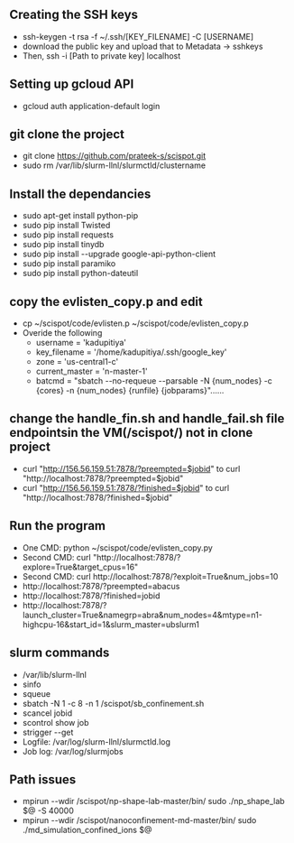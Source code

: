 ## Creating the SSH keys
* ssh-keygen -t rsa -f ~/.ssh/[KEY_FILENAME] -C [USERNAME]
* download the public key and upload that to Metadata -> sshkeys
* Then, ssh -i [Path to private key] localhost

## Setting up gcloud API
* gcloud auth application-default login

## git clone the project
* git clone https://github.com/prateek-s/scispot.git
* sudo rm /var/lib/slurm-llnl/slurmctld/clustername

## Install the dependancies
* sudo apt-get install python-pip 
* sudo pip install Twisted
* sudo pip install requests
* sudo pip install tinydb
* sudo pip install --upgrade google-api-python-client
* sudo pip install paramiko
* sudo pip install python-dateutil

## copy the evlisten_copy.p and edit
* cp ~/scispot/code/evlisten.p ~/scispot/code/evlisten_copy.p
* Overide the following
  * username = 'kadupitiya'
  * key_filename = '/home/kadupitiya/.ssh/google_key'
  * zone = 'us-central1-c'
  * current_master = 'n-master-1'
  * batcmd = "sbatch --no-requeue  --parsable -N {num_nodes} -c {cores} -n {num_nodes} {runfile} {jobparams}"......
 
 ## change the handle_fin.sh and handle_fail.sh file endpointsin the VM(/scispot/) not in clone project
 * curl "http://156.56.159.51:7878/?preempted=$jobid" to curl "http://localhost:7878/?preempted=$jobid"
 * curl "http://156.56.159.51:7878/?finished=$jobid" to curl "http://localhost:7878/?finished=$jobid"
 
 ## Run the program
 * One CMD: python ~/scispot/code/evlisten_copy.py
 * Second CMD: curl "http://localhost:7878/?explore=True&target_cpus=16"
 * Second CMD: curl http://localhost:7878/?exploit=True&num_jobs=10
 * http://localhost:7878/?preempted=abacus
 * http://localhost:7878/?finished=jobid
 * http://localhost:7878/?launch_cluster=True&namegrp=abra&num_nodes=4&mtype=n1-highcpu-16&start_id=1&slurm_master=ubslurm1
 
 ## slurm commands
 * /var/lib/slurm-llnl
 * sinfo 
 * squeue
 * sbatch -N 1 -c 8 -n 1 /scispot/sb_confinement.sh
 * scancel jobid
 * scontrol show job
 * strigger --get
 * Logfile: /var/log/slurm-llnl/slurmctld.log
 * Job log: /var/log/slurmjobs
 
 
 ## Path issues
 * mpirun --wdir /scispot/np-shape-lab-master/bin/ sudo ./np_shape_lab $@ -S 40000
 * mpirun --wdir /scispot/nanoconfinement-md-master/bin/ sudo ./md_simulation_confined_ions $@
 

